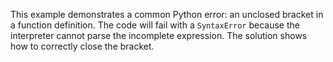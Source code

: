 This example demonstrates a common Python error: an unclosed bracket in a function definition.  The code will fail with a `SyntaxError` because the interpreter cannot parse the incomplete expression. The solution shows how to correctly close the bracket.